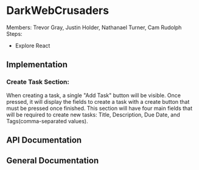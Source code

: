 # DarkWebCrusaders

Members: Trevor Gray, Justin Holder, Nathanael Turner, Cam Rudolph
Steps:
- Explore React

## Implementation
### Create Task Section: 
When creating a task, a single "Add Task" button will be visible. Once pressed, it will display the fields to create a task with a create button that must be pressed once finished. This section will have four main fields that will be required to create new tasks: Title, Description, Due Date, and Tags(comma-separated values).


## API Documentation


## General Documentation
